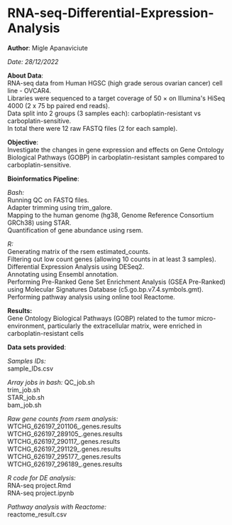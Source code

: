 # RNA-seq-Differential-Expression-Analysis

**Author**: Migle Apanaviciute

*Date: 28/12/2022*

**About Data**:<br/>
RNA-seq data from Human HGSC (high grade serous ovarian cancer) cell line - OVCAR4.<br/>
Libraries were sequenced to a target coverage of 50 × on Illumina's HiSeq 4000 (2 x 75 bp paired end reads).<br/> 
Data split into 2 groups (3 samples each): carboplatin-resistant vs carboplatin-sensitive.<br/>
In total there were 12 raw FASTQ files (2 for each sample). 

**Objective**:<br/>
Investigate the changes in gene expression and effects on Gene Ontology Biological Pathways (GOBP) in carboplatin-resistant samples compared to carboplatin-sensitive.

**Bioinformatics Pipeline**:<br/>

*Bash:*<br/>
Running QC on FASTQ files.<br/>
Adapter trimming using trim_galore.<br/>
Mapping to the human genome (hg38, Genome Reference Consortium GRCh38) using STAR.<br/>
Quantification of gene abundance using rsem.<br/>

*R:*<br/>
Generating matrix of the rsem estimated_counts.<br/>
Filtering out low count genes (allowing 10 counts in at least 3 samples).<br/>
Differential Expression Analysis using DESeq2.<br/>
Annotating using Ensembl annotation.<br/>
Performing Pre-Ranked Gene Set Enrichment Analysis (GSEA Pre-Ranked) using Molecular Signatures Database (c5.go.bp.v7.4.symbols.gmt).<br/>
Performing pathway analysis using online tool Reactome.

**Results:**<br/>
Gene Ontology Biological Pathways (GOBP) related to the tumor micro-environment, particularly the extracellular matrix, were enriched in carboplatin-resistant cells

**Data sets provided**:<br/>

*Samples IDs:*<br/>
sample_IDs.csv

*Array jobs in bash:*
QC_job.sh<br/>
trim_job.sh<br/>
STAR_job.sh<br/>
bam_job.sh<br/>

*Raw gene counts from rsem analysis:*<br/>
WTCHG_626197_201106_.genes.results<br/>
WTCHG_626197_289105_.genes.results<br/>
WTCHG_626197_290117_.genes.results<br/>
WTCHG_626197_291129_.genes.results<br/>
WTCHG_626197_295177_.genes.results<br/>
WTCHG_626197_296189_.genes.results<br/>

*R code for DE analysis:*<br/>
RNA-seq project.Rmd<br/>
RNA-seq project.ipynb<br/>

*Pathway analysis with Reactome:*<br/>
reactome_result.csv<br/>
